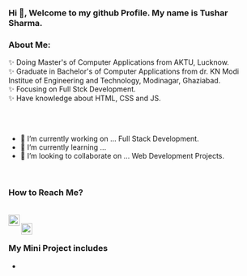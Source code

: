 ### Hi 👋, Welcome to my github Profile. My name is Tushar Sharma.
### About Me: 
✨ Doing Master's of Computer Applications from AKTU, Lucknow. <br />
✨ Graduate in Bachelor's of Computer Applications from dr. KN Modi Institue of Engineering and Technology, Modinagar, Ghaziabad. <br />
✨ Focusing on Full Stck Development. <br />
✨ Have knowledge about HTML, CSS and JS. <br />
<br />

<!--
**tushar1312/tushar1312** is a  _special_ ✨ repository because its `README.md` (this file) appears on your GitHub profile. -->
<br />

- 🔭 I’m currently working on ... Full Stack Development.
- 🌱 I’m currently learning ...
- 👯 I’m looking to collaborate on ... Web Development Projects.
<!-- - 🤔 I’m looking for help with ... 
- 💬 Ask me about ...
- 📫 How to reach me: ...
- 😄 Pronouns: ...
- ⚡ Fun fact: ... -->
<br />

### How to Reach Me?
<br />
<a href="https://twitter.com/tushars61609185">
  <img align="left" alt="Tushar Sharma | Twitter" width="22px" src="https://raw.githubusercontent.com/peterthehan/peterthehan/master/assets/twitter.svg" />
</a>
<br />

<a href="https://www.linkedin.com/in/tushar-sharma-3b98931b5/">
  <img align="left" alt="Tushar's LinkedIN" width="22px" src="https://raw.githubusercontent.com/peterthehan/peterthehan/master/assets/linkedin.svg" />
</a>
<br />

### My Mini Project includes
- <a MyOnlineMeal href="https://my-online-meal-web.netlify.app/">
